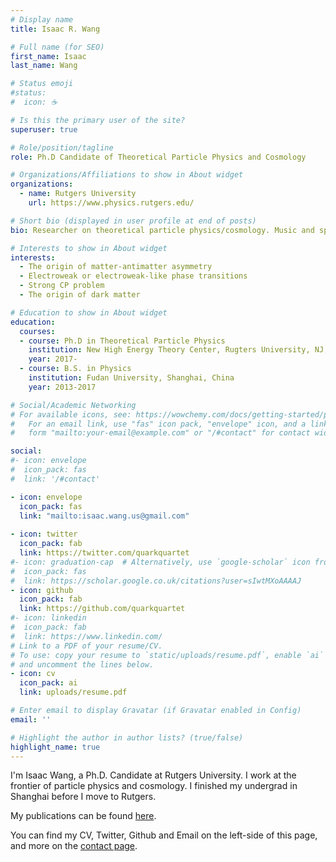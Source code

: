 ```yaml
---
# Display name
title: Isaac R. Wang

# Full name (for SEO)
first_name: Isaac
last_name: Wang

# Status emoji
#status:
#  icon: ☕️

# Is this the primary user of the site?
superuser: true

# Role/position/tagline
role: Ph.D Candidate of Theoretical Particle Physics and Cosmology

# Organizations/Affiliations to show in About widget
organizations:
  - name: Rutgers University
    url: https://www.physics.rutgers.edu/

# Short bio (displayed in user profile at end of posts)
bio: Researcher on theoretical particle physics/cosmology. Music and sports lover. Neo-liberalism.

# Interests to show in About widget
interests:
  - The origin of matter-antimatter asymmetry
  - Electroweak or electroweak-like phase transitions
  - Strong CP problem
  - The origin of dark matter

# Education to show in About widget
education:
  courses:
  - course: Ph.D in Theoretical Particle Physics
    institution: New High Energy Theory Center, Rugters University, NJ, USA
    year: 2017-
  - course: B.S. in Physics
    institution: Fudan University, Shanghai, China
    year: 2013-2017

# Social/Academic Networking
# For available icons, see: https://wowchemy.com/docs/getting-started/page-builder/#icons
#   For an email link, use "fas" icon pack, "envelope" icon, and a link in the
#   form "mailto:your-email@example.com" or "/#contact" for contact widget.

social:
#- icon: envelope
#  icon_pack: fas
#  link: '/#contact'

- icon: envelope
  icon_pack: fas
  link: "mailto:isaac.wang.us@gmail.com"
  
- icon: twitter
  icon_pack: fab
  link: https://twitter.com/quarkquartet
#- icon: graduation-cap  # Alternatively, use `google-scholar` icon from `ai` icon pack
#  icon_pack: fas
#  link: https://scholar.google.co.uk/citations?user=sIwtMXoAAAAJ
- icon: github
  icon_pack: fab
  link: https://github.com/quarkquartet
#- icon: linkedin
#  icon_pack: fab
#  link: https://www.linkedin.com/
# Link to a PDF of your resume/CV.
# To use: copy your resume to `static/uploads/resume.pdf`, enable `ai` icons in `params.toml`,
# and uncomment the lines below.
- icon: cv
  icon_pack: ai
  link: uploads/resume.pdf

# Enter email to display Gravatar (if Gravatar enabled in Config)
email: ''

# Highlight the author in author lists? (true/false)
highlight_name: true
---
```


I'm Isaac Wang, a Ph.D. Candidate at Rutgers University. I work at the frontier of particle physics and cosmology. I finished my undergrad in Shanghai before I move to Rutgers.

My publications can be found [here](https://inspirehep.net/authors/1852425?ui-citation-summary=true).

You can find my CV, Twitter, Github and Email on the left-side of this page, and more on the [contact page](../../contact/).